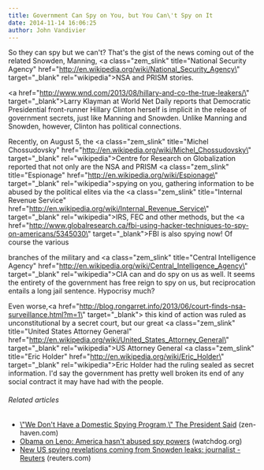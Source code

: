 ```yaml
---
title: Government Can Spy on You, but You Can\'t Spy on It
date: 2014-11-14 16:06:25
author: John Vandivier
---
```




So they can spy but we can't? That's the gist of the news coming out of the related Snowden, Manning, <a class=\"zem_slink\" title=\"National Security Agency\" href=\"http://en.wikipedia.org/wiki/National_Security_Agency\" target=\"_blank\" rel=\"wikipedia\">NSA</a> and PRISM stories.

<a href=\"http://www.wnd.com/2013/08/hillary-and-co-the-true-leakers/\" target=\"_blank\">Larry Klayman at World Net Daily reports</a> that Democratic Presidential front-runner Hillary Clinton herself is implicit in the release of government secrets, just like Manning and Snowden. Unlike Manning and Snowden, however, Clinton has political connections.

Recently, on August 5, the <a class=\"zem_slink\" title=\"Michel Chossudovsky\" href=\"http://en.wikipedia.org/wiki/Michel_Chossudovsky\" target=\"_blank\" rel=\"wikipedia\">Centre for Research on Globalization</a> reported that not only are the NSA and PRISM <a class=\"zem_slink\" title=\"Espionage\" href=\"http://en.wikipedia.org/wiki/Espionage\" target=\"_blank\" rel=\"wikipedia\">spying</a> on you, gathering information to be abused by the political elites via the <a class=\"zem_slink\" title=\"Internal Revenue Service\" href=\"http://en.wikipedia.org/wiki/Internal_Revenue_Service\" target=\"_blank\" rel=\"wikipedia\">IRS</a>, FEC and other methods, but the <a href=\"http://www.globalresearch.ca/fbi-using-hacker-techniques-to-spy-on-americans/5345030\" target=\"_blank\">FBI is also spying now!</a> Of course the various

branches of the military and <a class=\"zem_slink\" title=\"Central Intelligence Agency\" href=\"http://en.wikipedia.org/wiki/Central_Intelligence_Agency\" target=\"_blank\" rel=\"wikipedia\">CIA</a> can and do spy on us as well. It seems the entirety of the government has free reign to spy on us, but reciprocation entails a long jail sentence. Hypocrisy much?

Even worse,<a href=\"http://blog.rongarret.info/2013/06/court-finds-nsa-surveillance.html?m=1\" target=\"_blank\"> this kind of action was ruled as unconstitutional by a secret court</a>, but our great <a class=\"zem_slink\" title=\"United States Attorney General\" href=\"http://en.wikipedia.org/wiki/United_States_Attorney_General\" target=\"_blank\" rel=\"wikipedia\">US Attorney General</a> <a class=\"zem_slink\" title=\"Eric Holder\" href=\"http://en.wikipedia.org/wiki/Eric_Holder\" target=\"_blank\" rel=\"wikipedia\">Eric Holder</a> had the ruling sealed as secret information. I'd say the government has pretty well broken its end of any social contract it may have had with the people.
<h6 class=\"zemanta-related-title\" style=\"font-size:1em;\">Related articles</h6>
<ul class=\"zemanta-article-ul\">
	<li class=\"zemanta-article-ul-li\"><a href=\"http://zen-haven.com/we-dont-have-a-domestic-spying-program-the-president-said/\" target=\"_blank\">\"We Don't Have a Domestic Spying Program,\" The President Said</a> (zen-haven.com)</li>
	<li class=\"zemanta-article-ul-li\"><a href=\"http://watchdog.org/99907/obama-on-leno-america-hasnt-abused-spy-powers/\" target=\"_blank\">Obama on Leno: America hasn't abused spy powers</a> (watchdog.org)</li>
	<li class=\"zemanta-article-ul-li\"><a href=\"http://www.reuters.com/article/2013/08/07/us-usa-security-snowden-brazil-idUSBRE97600L20130807\" target=\"_blank\">New US spying revelations coming from Snowden leaks: journalist - Reuters</a> (reuters.com)</li>
</ul>
